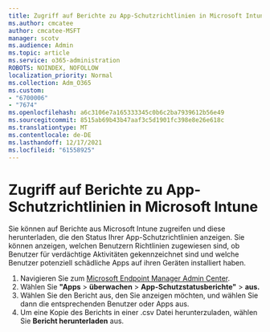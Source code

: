 ```yaml
---
title: Zugriff auf Berichte zu App-Schutzrichtlinien in Microsoft Intune
ms.author: cmcatee
author: cmcatee-MSFT
manager: scotv
ms.audience: Admin
ms.topic: article
ms.service: o365-administration
ROBOTS: NOINDEX, NOFOLLOW
localization_priority: Normal
ms.collection: Adm_O365
ms.custom:
- "6700006"
- "7674"
ms.openlocfilehash: a6c3106e7a165333345c0b6c2ba7939612b56e49
ms.sourcegitcommit: 8515ab69b43b47aaf3c5d1901fc398e8e26e618c
ms.translationtype: MT
ms.contentlocale: de-DE
ms.lasthandoff: 12/17/2021
ms.locfileid: "61558925"
---
```

# <a name="access-reports-about-app-protection-policies-in-microsoft-intune"></a>Zugriff auf Berichte zu App-Schutzrichtlinien in Microsoft Intune

Sie können auf Berichte aus Microsoft Intune zugreifen und diese herunterladen, die den Status Ihrer App-Schutzrichtlinien anzeigen. Sie können anzeigen, welchen Benutzern Richtlinien zugewiesen sind, ob Benutzer für verdächtige Aktivitäten gekennzeichnet sind und welche Benutzer potenziell schädliche Apps auf ihren Geräten installiert haben.

1. Navigieren Sie zum [Microsoft Endpoint Manager Admin Center](https://go.microsoft.com/fwlink/?linkid=2109431).
2. Wählen Sie **"Apps**  >  **überwachen**  >  **App-Schutzstatusberichte"**  >  **aus.**
3. Wählen Sie den Bericht aus, den Sie anzeigen möchten, und wählen Sie dann die entsprechenden Benutzer oder Apps aus.
4. Um eine Kopie des Berichts in einer .csv Datei herunterzuladen, wählen Sie **Bericht herunterladen** aus.
